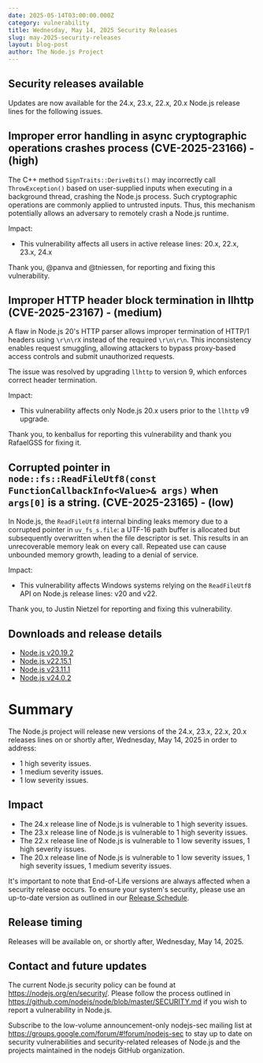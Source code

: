 ```yaml
---
date: 2025-05-14T03:00:00.000Z
category: vulnerability
title: Wednesday, May 14, 2025 Security Releases
slug: may-2025-security-releases
layout: blog-post
author: The Node.js Project
---
```


## Security releases available

Updates are now available for the 24.x, 23.x, 22.x, 20.x Node.js release lines for the
following issues.

## Improper error handling in async cryptographic operations crashes process (CVE-2025-23166) - (high)

The C++ method `SignTraits::DeriveBits()` may incorrectly call `ThrowException()`
based on user-supplied inputs when executing in a background thread, crashing the Node.js process.
Such cryptographic operations are commonly applied to untrusted inputs. Thus, this mechanism
potentially allows an adversary to remotely crash a Node.js runtime.

Impact:

- This vulnerability affects all users in active release lines: 20.x, 22.x, 23.x, 24.x

Thank you, @panva and @tniessen, for reporting and fixing this vulnerability.

## Improper HTTP header block termination in llhttp (CVE-2025-23167) - (medium)

A flaw in Node.js 20's HTTP parser allows improper termination of HTTP/1 headers using `\r\n\rX` instead of the required `\r\n\r\n`.
This inconsistency enables request smuggling, allowing attackers to bypass proxy-based access controls and submit unauthorized requests.

The issue was resolved by upgrading `llhttp` to version 9, which enforces correct header termination.

Impact:

- This vulnerability affects only Node.js 20.x users prior to the `llhttp` v9 upgrade.

Thank you, to kenballus for reporting this vulnerability and thank you RafaelGSS for fixing it.

## Corrupted pointer in `node::fs::ReadFileUtf8(const FunctionCallbackInfo<Value>& args)` when `args[0]` is a string. (CVE-2025-23165) - (low)

In Node.js, the `ReadFileUtf8` internal binding leaks memory due to a corrupted pointer in `uv_fs_s.file`: a UTF-16 path buffer is allocated but subsequently overwritten when the file descriptor is set. This results in an unrecoverable memory leak on every call. Repeated use can cause unbounded memory growth, leading to a denial of service.

Impact:

- This vulnerability affects Windows systems relying on the `ReadFileUtf8` API on Node.js release lines: v20 and v22.

Thank you, to Justin Nietzel for reporting and fixing this vulnerability.

## Downloads and release details

- [Node.js v20.19.2](/blog/release/v20.19.2/)
- [Node.js v22.15.1](/blog/release/v22.15.1/)
- [Node.js v23.11.1](/blog/release/v23.11.1/)
- [Node.js v24.0.2](/blog/release/v24.0.2)

# Summary

The Node.js project will release new versions of the 24.x, 23.x, 22.x, 20.x
releases lines on or shortly after, Wednesday, May 14, 2025 in order to address:

- 1 high severity issues.
- 1 medium severity issues.
- 1 low severity issues.

## Impact

- The 24.x release line of Node.js is vulnerable to 1 high severity issues.
- The 23.x release line of Node.js is vulnerable to 1 high severity issues.
- The 22.x release line of Node.js is vulnerable to 1 low severity issues, 1 high severity issues.
- The 20.x release line of Node.js is vulnerable to 1 low severity issues, 1 high severity issues, 1 medium severity issues.

It's important to note that End-of-Life versions are always affected when a security release occurs.
To ensure your system's security, please use an up-to-date version as outlined in our
[Release Schedule](https://github.com/nodejs/release#release-schedule).

## Release timing

Releases will be available on, or shortly after, Wednesday, May 14, 2025.

## Contact and future updates

The current Node.js security policy can be found at <https://nodejs.org/en/security/>.
Please follow the process outlined in <https://github.com/nodejs/node/blob/master/SECURITY.md> if you wish to report a vulnerability in Node.js.

Subscribe to the low-volume announcement-only nodejs-sec mailing list at <https://groups.google.com/forum/#!forum/nodejs-sec> to stay up to date on security vulnerabilities and security-related releases of Node.js and the projects maintained in the nodejs GitHub organization.
